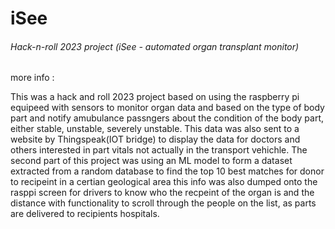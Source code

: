 # iSee
###### Hack-n-roll 2023 project (iSee - automated organ transplant monitor)

more info : 

This was a hack and roll 2023 project based on using the raspberry pi equipeed with sensors to
monitor organ data and based on the type of body part and notify amubulance passngers about the condition of the 
body part, either stable, unstable, severely unstable. This data was also sent to a website by Thingspeak(IOT bridge) to display the data for doctors 
and others interested in part vitals not actually in the transport vehichle. The second part of this project was using an ML model to form a dataset
extracted from a random database to find the top 10 best matches for donor to recipeint in a certian geological area this info was also dumped onto 
the rasppi screen for drivers to know who the recpeint of the organ is and the distance with functionality to scroll through the people on the list, as 
parts are delivered to recipients hospitals.

